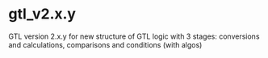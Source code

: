 # gtl_v2.x.y
GTL version 2.x.y for new structure of GTL logic with 3 stages: conversions and calculations, comparisons and conditions (with algos)
